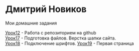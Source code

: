 # Дмитрий Новиков
Мои домашние задания

[Урок12](https://novigatordima.github.io/lesson_12/ "Домашняя работа. Урок 12") - Работа с репозиторием на github  
[Урок17](https://NovigatorDima.github.io/Lesson_17/ "Домашняя работа. Урок 17") - Подготовка файлов. Верстка шапки сайта.  
[Урок18](https://NovigatorDima.github.io/lesson_18/ "Домашняя работа. Урок 18") - Подключение шрифтов.
[Урок19](https://NovigatorDima.github.io/lesson_19/ "Домашняя работа. Урок 19") - Первая страница

